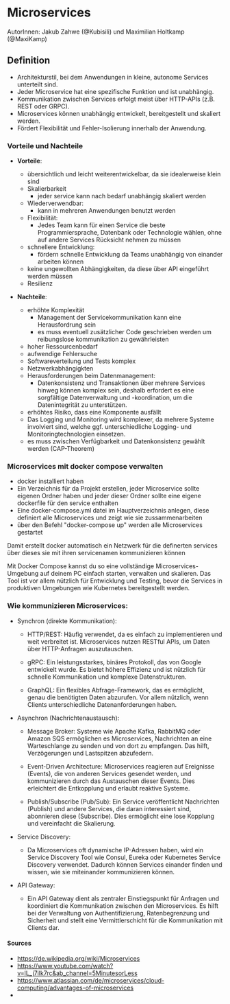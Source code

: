 #   Microservices

AutorInnen: Jakub Zahwe (@Kubisili) und Maximilian Holtkamp (@MaxiKamp)

## Definition


* Architekturstil, bei dem Anwendungen in kleine, autonome Services unterteilt sind.
* Jeder Microservice hat eine spezifische Funktion und ist unabhängig.
* Kommunikation zwischen Services erfolgt meist über HTTP-APIs (z.B. REST oder GRPC).
* Microservices können unabhängig entwickelt, bereitgestellt und skaliert werden.
* Fördert Flexibilität und Fehler-Isolierung innerhalb der Anwendung.


### Vorteile und Nachteile

* **Vorteile**:
    * übersichtlich und leicht weiterentwickelbar, da sie idealerweise klein sind
    * Skalierbarkeit
        * jeder service kann nach bedarf unabhängig skaliert werden
    * Wiederverwendbar:
        * kann in mehreren Anwendungen benutzt werden
    * Flexibilität: 
        * Jedes Team kann für einen Service die beste Programmiersprache, Datenbank oder Technologie wählen, ohne auf andere Services Rücksicht nehmen zu müssen
    * schnellere Entwicklung:
        * fördern schnelle Entwicklung da Teams unabhängig von einander arbeiten können
    * keine ungewollten Abhängigkeiten, da diese über API eingeführt werden müssen
    * Resilienz

* **Nachteile**:
    * erhöhte Komplexität
        * Management der Servicekommunikation kann eine Herausfordrung sein
        * es muss eventuell zusätzlicher Code geschrieben werden um reibungslose kommunikation zu gewährleisten
    * hoher Ressourcenbedarf
    * aufwendige Fehlersuche
    * Softwareverteilung und Tests komplex
    * Netzwerkabhängigkten
    * Herausforderungen beim Datenmanagement:
        * Datenkonsistenz und Transaktionen über mehrere Services hinweg können komplex sein, deshalb erfordert es eine sorgfältige Datenverwaltung und  -koordination, um die Datenintegrität zu unterstützen.
    * erhöhtes Risiko, dass eine Komponente ausfällt
    * Das Logging und Monitoring wird komplexer, da mehrere Systeme involviert sind, welche ggf. unterschiedliche Logging- und Monitoringtechnologien einsetzen.
    * es muss zwischen Verfügbarkeit und Datenkonsistenz gewählt werden (CAP-Theorem)

### Microservices mit docker compose verwalten
 
* docker installiert haben
* Ein Verzeichnis für da Projekt erstellen, jeder Microservice sollte eigenen Ordner haben und jeder dieser Ordner sollte eine eigene dockerfile für den service enthalten
* Eine docker-compose.yml datei im Hauptverzeichnis anlegen, diese definiert alle Microservices und zeigt wie sie zussammenarbeiten
* über den Befehl "docker-compose up" werden alle Microservices gestartet

Damit erstellt docker automatisch ein Netzwerk für die definerten services über dieses sie mit ihren servicenamen kommunizieren können

Mit Docker Compose kannst du so eine vollständige Microservices-Umgebung auf deinem PC einfach starten, verwalten und skalieren. Das Tool ist vor allem nützlich für Entwicklung und Testing, bevor die Services in produktiven Umgebungen wie Kubernetes bereitgestellt werden.

### Wie kommunizieren Microservices:
* Synchron (direkte Kommunikation):

    * HTTP/REST: Häufig verwendet, da es einfach zu implementieren und weit verbreitet ist. Microservices nutzen RESTful APIs, um Daten über HTTP-Anfragen auszutauschen.

    * gRPC: Ein leistungsstarkes, binäres Protokoll, das von Google entwickelt wurde. Es bietet höhere Effizienz und ist nützlich für schnelle Kommunikation und komplexe Datenstrukturen.

    * GraphQL: Ein flexibles Abfrage-Framework, das es ermöglicht, genau die benötigten Daten abzurufen. Vor allem nützlich, wenn Clients unterschiedliche Datenanforderungen haben.

* Asynchron (Nachrichtenaustausch):

    * Message Broker: Systeme wie Apache Kafka, RabbitMQ oder Amazon SQS ermöglichen es Microservices, Nachrichten an eine Warteschlange zu senden und von dort zu empfangen. Das hilft, Verzögerungen und Lastspitzen abzufedern.

    * Event-Driven Architecture: Microservices reagieren auf Ereignisse (Events), die von anderen Services gesendet werden, und kommunizieren durch das Austauschen dieser Events. Dies erleichtert die Entkopplung und erlaubt reaktive Systeme.

    * Publish/Subscribe (Pub/Sub): Ein Service veröffentlicht Nachrichten (Publish) und andere Services, die daran interessiert sind, abonnieren diese (Subscribe). Dies ermöglicht eine lose Kopplung und vereinfacht die Skalierung.

* Service Discovery:

    * Da Microservices oft dynamische IP-Adressen haben, wird ein Service Discovery Tool wie Consul, Eureka oder Kubernetes Service Discovery verwendet. Dadurch  können Services einander finden und wissen, wie sie miteinander kommunizieren können.

* API Gateway:

    * Ein API Gateway dient als zentraler Einstiegspunkt für Anfragen und koordiniert die Kommunikation zwischen den Microservices. Es hilft bei der Verwaltung von Authentifizierung, Ratenbegrenzung und Sicherheit und stellt eine Vermittlerschicht für die Kommunikation mit Clients dar.


#### Sources
* https://de.wikipedia.org/wiki/Microservices
* https://www.youtube.com/watch?v=lL_j7ilk7rc&ab_channel=5MinutesorLess
* https://www.atlassian.com/de/microservices/cloud-computing/advantages-of-microservices
* 

